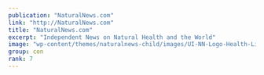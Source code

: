 ```yaml
---
publication: "NaturalNews.com"
link: "http://NaturalNews.com"
title: "NaturalNews.com"
excerpt: "Independent News on Natural Health and the World"
image: "wp-content/themes/naturalnews-child/images/UI-NN-Logo-Health-Life-Liberty.svg"
group: con
rank: 7
---
```

